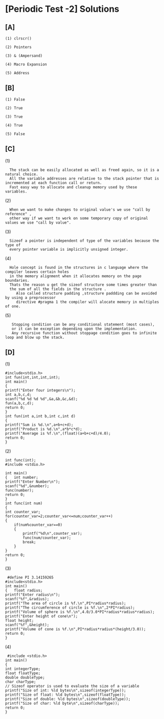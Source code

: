 # [Periodic Test -2] Solutions

## [A]
 
    (1) clrscr()
   
    (2) Pointers
    
    (3) & (Ampersand)
    
    (4) Macro Expansion 
    
    (5) Address
    
## [B]

    (1) False
    
    (2) True
    
    (3) True
    
    (4) True
   
    (5) False

## [C]

   (1) 
     
      The stack can be easily allocated as well as freed again, so it is a natural choice.
      All the variable addresses are relative to the stack pointer that is incremented at each function call or return.
      Fast easy way to allocate and cleanup memory used by these variables.
      
   (2) 
      
      When we want to make changes to original value's we use "call by reference" ,
      other way if we want to work on some temporary copy of original values we use "call by value".

   (3)
   
      Sizeof a pointer is independent of type of the variables because the type of
      every pointer variable is implicitly unsigned integer.
      
   (4)
   
      Hole concept is found in the structures in c language where the compiler leaves certain holes 
      in the memory alignment when it allocates memory on the page boundaries.
      Thats the reason u get the sizeof structure some times greater than
      the sum of all the fields in the structure . 
         Also called structure padding ,structure paddding can be avoided by using a preprocessor
         directive #pragma 1 the compiler will alocate memory in multiples of one.
   
   (5)  
      
       Stopping condition can be any conditional statement (most cases), 
       or it can be exception depending upon the implementation.
       Any recursive function without stoppage condition goes to infinite loop and blow up the stack.

## [D]

   (1)
      
    #include<stdio.h>
    int fun(int,int,int,int);
    int main()
    {
    printf("Enter four integers\n");
    int a,b,c,d;
    scanf("%d %d %d %d",&a,&b,&c,&d);
    fun(a,b,c,d);
    return 0;
    }
    int fun(int a,int b,int c,int d)
    {
    printf("Sum is %d.\n",a+b+c+d);
    printf("Product is %d.\n",a*b*c*d);
    printf("Average is %f.\n",(float)(a+b+c+d)/4.0);
    return 0;
    }
  
  (2)
  
    int func(int);
    #include <stdio.h>

    int main()
    {   int number;
    printf("Enter Number\n");
    scanf("%d",&number);
    func(number);
    return 0;
    }
    int func(int num)
    {
    int counter_var;
    for(counter_var=2;counter_var<=num;counter_var++)
    {
        if(num%counter_var==0)
        {
            printf("%d\n",counter_var);
            func(num/counter_var);
            break;
        }
    }
    return 0;
    }

    
   (3)
     
     #define PI 3.14159265
    #include<stdio.h>
    int main()
    {   float radius;
    printf("Enter radius\n");
    scanf("%f",&radius);
    printf("The area of circle is %f.\n",PI*radius*radius);
    printf("The circumference of circle is %f.\n",2*PI*radius);
    printf("Volume of sphere is %f.\n",4.0/3.0*PI*radius*radius*radius);
    printf("Enter height of cone\n");
    float height;
    scanf("%f",&height);
    printf("Volume of cone is %f.\n",PI*radius*radius*(height/3.0));
    return 0;
    }
  
  (4)
  
     #include <stdio.h>
    int main()
    {
    int integerType;
    float floatType;
    double doubleType;
    char charType;
    // Sizeof operator is used to evaluate the size of a variable
    printf("Size of int: %ld bytes\n",sizeof(integerType));
    printf("Size of float: %ld bytes\n",sizeof(floatType));
    printf("Size of double: %ld bytes\n",sizeof(doubleType));
    printf("Size of char: %ld byte\n",sizeof(charType));
    return 0;
    }
   

       
    
